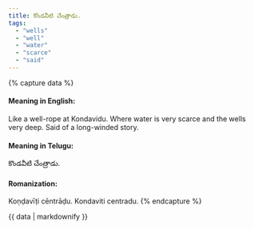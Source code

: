 ```yaml
---
title: కొండవీటి చేంత్రాడు.
tags:
  - "wells"
  - "well"
  - "water"
  - "scarce"
  - "said"
---
```


{% capture data %}
#### Meaning in English:
Like a well-rope at Kondavidu.
Where water is very scarce and the wells very deep.
Said of a long-winded story.

#### Meaning in Telugu:
కొండవీటి చేంత్రాడు.

#### Romanization:
Koṇḍavīṭi cēntrāḍu.
Kondaviti centradu.
{% endcapture %}

{{ data | markdownify }}

